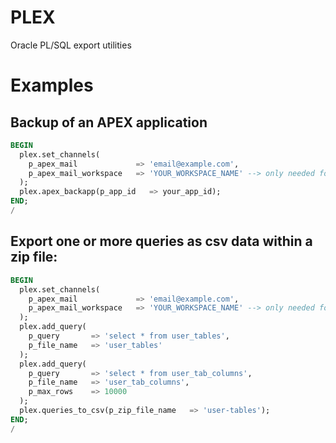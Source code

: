 # PLEX

Oracle PL/SQL export utilities

# Examples

## Backup of an APEX application

```sql
BEGIN
  plex.set_channels(
    p_apex_mail             => 'email@example.com',
    p_apex_mail_workspace   => 'YOUR_WORKSPACE_NAME' --> only needed for mail channel when running outside of an APEX session
  );
  plex.apex_backapp(p_app_id   => your_app_id);
END;
/
```

## Export one or more queries as csv data within a zip file:

```sql
BEGIN
  plex.set_channels(
    p_apex_mail             => 'email@example.com',
    p_apex_mail_workspace   => 'YOUR_WORKSPACE_NAME' --> only needed for mail channel when running outside of an APEX session
  );
  plex.add_query(
    p_query       => 'select * from user_tables',
    p_file_name   => 'user_tables'
  );
  plex.add_query(
    p_query       => 'select * from user_tab_columns',
    p_file_name   => 'user_tab_columns',
    p_max_rows    => 10000
  );
  plex.queries_to_csv(p_zip_file_name   => 'user-tables');
END;
/
```
